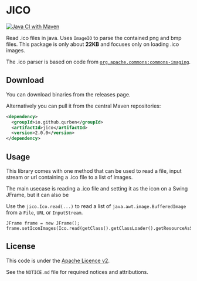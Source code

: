 # JICO

[![Java CI with Maven](https://github.com/qurben/jico/actions/workflows/maven.yml/badge.svg)](https://github.com/qurben/jico/actions/workflows/maven.yml)

Read .ico files in java. Uses `ImageIO` to parse the contained png and bmp files. This package is only about **22KB** and focuses only on loading .ico images.

The .ico parser is based on code from [`org.apache.commons:commons-imaging`](https://github.com/apache/commons-imaging).

## Download

You can download binaries from the releases page.

Alternatively you can pull it from the central Maven repositories:

```xml
<dependency>
  <groupId>io.github.qurben</groupId>
  <artifactId>jico</artifactId>
  <version>2.0.0</version>
</dependency>
```

## Usage

This library comes with one method that can be used to read a file, input stream or url containing a .ico file to a list of images.

The main usecase is reading a .ico file and setting it as the icon on a Swing JFrame, but it can also be

Use the `jico.Ico.read(...)` to read a list of `java.awt.image.BufferedImage` from a `File`, `URL` or `InputStream`.

```
JFrame frame = new JFrame();
frame.setIconImages(Ico.read(getClass().getClassLoader().getResourceAsStream("favicon.ico")));
```

## License

This code is under the [Apache Licence v2](https://www.apache.org/licenses/LICENSE-2.0).

See the `NOTICE.md` file for required notices and attributions.